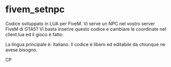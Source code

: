 # fivem_setnpc

Codice sviluppato in LUA per FiveM.
Vi serve un NPC nel vostro server FiveM di GTA5? Vi basta inserire questo codice e cambiare le coordinate nel client.lua ed il gioco è fatto.

La lingua principale è: Italiano.
Il codice è libero ed editabile da chiunque ne avese bisogno.

CP
